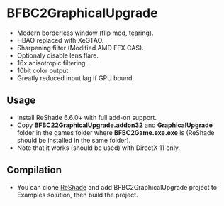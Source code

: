 # BFBC2GraphicalUpgrade

- Modern borderless window (flip mod, tearing).
- HBAO replaced with XeGTAO.
- Sharpening filter (Modified AMD FFX CAS).
- Optionaly disable lens flare.
- 16x anisotropic filtering.
- 10bit color output.
- Greatly reduced input lag if GPU bound.

## Usage

- Install ReShade 6.6.0+ with full add-on support.
- Copy **BFBC22GraphicalUpgrade.addon32** and **GraphicalUpgrade** folder in the games folder where **BFBC2Game.exe.exe** is (ReShade should be installed in the same folder).
- Note that it works (should be used) with DirectX 11 only.

## Compilation
- You can clone [ReShade](https://github.com/crosire/reshade) and add BFBC2GraphicalUpgrade project to Examples solution, then build the project.